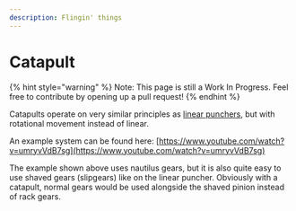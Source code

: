 ```yaml
---
description: Flingin' things
---
```


# Catapult

{% hint style="warning" %}
Note: This page is still a Work In Progress. Feel free to contribute by opening up a pull request!
{% endhint %}

Catapults operate on very similar principles as [linear punchers](https://github.com/purduesigbots/BLRS-Wiki/tree/e1b6c623e7282b9401cee653be1052b957171a45/hardware/shooting-mechanisms/linear-punchers.md), but with rotational movement instead of linear.

An example system can be found here: [https://www.youtube.com/watch?v=umryvVdB7sg](https://www.youtube.com/watch?v=umryvVdB7sg)

The example shown above uses nautilus gears, but it is also quite easy to use shaved gears \(slipgears\) like on the linear puncher. Obviously with a catapult, normal gears would be used alongside the shaved pinion instead of rack gears.

